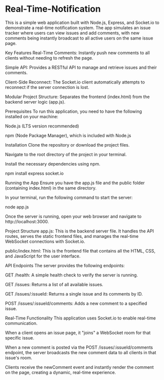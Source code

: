 # Real-Time-Notification

This is a simple web application built with Node.js, Express, and Socket.io to demonstrate a real-time notification system. The app simulates an issue tracker where users can view issues and add comments, with new comments being instantly broadcast to all active users on the same issue page.

Key Features
Real-Time Comments: Instantly push new comments to all clients without needing to refresh the page.

Simple API: Provides a RESTful API to manage and retrieve issues and their comments.

Client-Side Reconnect: The Socket.io client automatically attempts to reconnect if the server connection is lost.

Modular Project Structure: Separates the frontend (index.html) from the backend server logic (app.js).

Prerequisites
To run this application, you need to have the following installed on your machine:

Node.js (LTS version recommended)

npm (Node Package Manager), which is included with Node.js

Installation
Clone the repository or download the project files.

Navigate to the root directory of the project in your terminal.

Install the necessary dependencies using npm.

npm install express socket.io

Running the App
Ensure you have the app.js file and the public folder (containing index.html) in the same directory.

In your terminal, run the following command to start the server:

node app.js

Once the server is running, open your web browser and navigate to http://localhost:3000.

Project Structure
app.js: This is the backend server file. It handles the API routes, serves the static frontend files, and manages the real-time WebSocket connections with Socket.io.

public/index.html: This is the frontend file that contains all the HTML, CSS, and JavaScript for the user interface.

API Endpoints
The server provides the following endpoints:

GET /health: A simple health check to verify the server is running.

GET /issues: Returns a list of all available issues.

GET /issues/:issueId: Returns a single issue and its comments by ID.

POST /issues/:issueId/comments: Adds a new comment to a specified issue.

Real-Time Functionality
This application uses Socket.io to enable real-time communication.

When a client opens an issue page, it "joins" a WebSocket room for that specific issue.

When a new comment is posted via the POST /issues/:issueId/comments endpoint, the server broadcasts the new comment data to all clients in that issue's room.

Clients receive the newComment event and instantly render the comment on the page, creating a dynamic, real-time experience.
